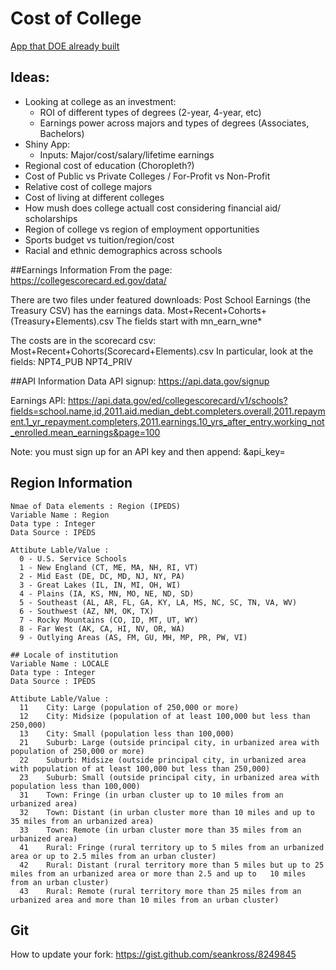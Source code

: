 # Cost of College

[App that DOE already built](https://collegescorecard.ed.gov/)

## Ideas:

- Looking at college as an investment:
  - ROI of different types of degrees (2-year, 4-year, etc)
  - Earnings power across majors and types of degrees (Associates, Bachelors)
- Shiny App:
  - Inputs: Major/cost/salary/lifetime earnings
- Regional cost of education (Choropleth?)
- Cost of Public vs Private Colleges / For-Profit vs Non-Profit
- Relative cost of college majors
- Cost of living at different colleges
- How mush does college actuall cost considering financial aid/ scholarships
- Region of college vs region of employment opportunities
- Sports budget vs tuition/region/cost
- Racial and ethnic demographics across schools


##Earnings Information
From the page:
https://collegescorecard.ed.gov/data/

There are two files under featured downloads:
Post School Earnings (the Treasury CSV) has the earnings data.
Most+Recent+Cohorts+(Treasury+Elements).csv
The fields start with mn_earn_wne*

The costs are in the scorecard csv:
Most+Recent+Cohorts(Scorecard+Elements).csv
In particular, look at the fields:
NPT4_PUB
NPT4_PRIV


##API Information 
Data API signup:
https://api.data.gov/signup

Earnings API:
https://api.data.gov/ed/collegescorecard/v1/schools?fields=school.name,id,2011.aid.median_debt.completers.overall,2011.repayment.1_yr_repayment.completers,2011.earnings.10_yrs_after_entry.working_not_enrolled.mean_earnings&page=100

Note: you must sign up for an API key and then append:
&api_key=<value>

## Region Information

```
Nmae of Data elements : Region (IPEDS)
Variable Name : Region
Data type : Integer
Data Source : IPEDS

Attibute Lable/Value :
  0 - U.S. Service Schools
  1 - New England (CT, ME, MA, NH, RI, VT)
  2 - Mid East (DE, DC, MD, NJ, NY, PA)
  3 - Great Lakes (IL, IN, MI, OH, WI)
  4 - Plains (IA, KS, MN, MO, NE, ND, SD)
  5 - Southeast (AL, AR, FL, GA, KY, LA, MS, NC, SC, TN, VA, WV)
  6 - Southwest (AZ, NM, OK, TX)
  7 - Rocky Mountains (CO, ID, MT, UT, WY)
  8 - Far West (AK, CA, HI, NV, OR, WA)
  9 - Outlying Areas (AS, FM, GU, MH, MP, PR, PW, VI)

## Locale of institution
Variable Name : LOCALE
Data type : Integer
Data Source : IPEDS

Attibute Lable/Value :
  11	City: Large (population of 250,000 or more)
  12	City: Midsize (population of at least 100,000 but less than 250,000)
  13	City: Small (population less than 100,000)
  21	Suburb: Large (outside principal city, in urbanized area with population of 250,000 or more)
  22	Suburb: Midsize (outside principal city, in urbanized area with population of at least 100,000 but less than 250,000)
  23	Suburb: Small (outside principal city, in urbanized area with population less than 100,000)
  31	Town: Fringe (in urban cluster up to 10 miles from an urbanized area)
  32	Town: Distant (in urban cluster more than 10 miles and up to 35 miles from an urbanized area)
  33	Town: Remote (in urban cluster more than 35 miles from an urbanized area)
  41	Rural: Fringe (rural territory up to 5 miles from an urbanized area or up to 2.5 miles from an urban cluster)
  42	Rural: Distant (rural territory more than 5 miles but up to 25 miles from an urbanized area or more than 2.5 and up to   10 miles from an urban cluster)
  43	Rural: Remote (rural territory more than 25 miles from an urbanized area and more than 10 miles from an urban cluster)

```

## Git

How to update your fork: https://gist.github.com/seankross/8249845

